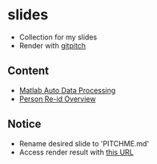 # slides

- Collection for my slides
- Render with [gitpitch](https://github.com/gitpitch/gitpitch)

## Content
- [Matlab Auto Data Processing]()
- [Person Re-id Overview]()

## Notice
- Rename desired slide to 'PITCHME.md'
- Access render result with [this URL](https://gitpitch.com/ahangchen/slides/master)
